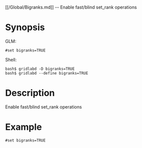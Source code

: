 [[/Global/Bigranks.md]] -- Enable fast/blind set_rank operations

# Synopsis
GLM:
~~~
#set bigranks=TRUE
~~~
Shell:
~~~
bash$ gridlabd -D bigranks=TRUE
bash$ gridlabd --define bigranks=TRUE
~~~

# Description

Enable fast/blind set_rank operations

# Example

~~~
#set bigranks=TRUE
~~~
